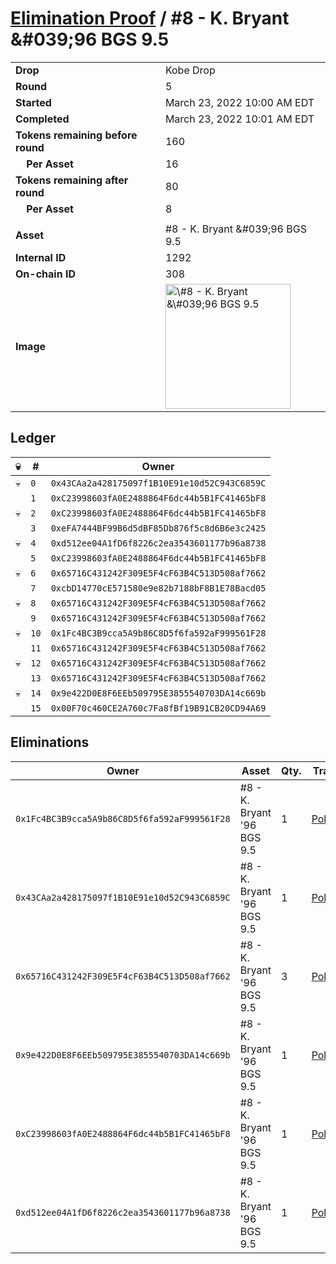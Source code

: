 # [Elimination Proof](./readme.md) / \#8 - K. Bryant &\#039;96 BGS 9.5

|                                       |                                                                                                                                                                                                       |
| ------------------------------------- | ----------------------------------------------------------------------------------------------------------------------------------------------------------------------------------------------------- |
| **Drop**                              | Kobe Drop                                                                                                                                                                                             |
| **Round**                             | 5                                                                                                                                                                                                     |
| **Started**                           | March 23, 2022 10:00 AM EDT                                                                                                                                                                           |
| **Completed**                         | March 23, 2022 10:01 AM EDT                                                                                                                                                                           |
| **Tokens remaining before round**     | 160                                                                                                                                                                                                   |
| **&nbsp;&nbsp;&nbsp;&nbsp;Per Asset** | 16                                                                                                                                                                                                    |
| **Tokens remaining after round**      | 80                                                                                                                                                                                                    |
| **&nbsp;&nbsp;&nbsp;&nbsp;Per Asset** | 8                                                                                                                                                                                                     |
|                                       |                                                                                                                                                                                                       |
| **Asset**                             | \#8 - K. Bryant &\#039;96 BGS 9.5                                                                                                                                                                     |
| **Internal ID**                       | 1292                                                                                                                                                                                                  |
| **On-chain ID**                       | 308                                                                                                                                                                                                   |
| **Image**                             | <img src="https://tcdn.blokpax.com/95d5aeda-853c-4034-bb07-cea2c1d88325/da9e037b17050737fbe533216619bc59531c997a57be43f2921dc6e2d23b444e.jpg" height="200" alt="\#8 - K. Bryant &\#039;96 BGS 9.5" /> |

## Ledger

| 💀  | #    | Owner                                        |
| --- | ---- | -------------------------------------------- |
| 💀  | `0`  | `0x43CAa2a428175097f1B10E91e10d52C943C6859C` |
|     | `1`  | `0xC23998603fA0E2488864F6dc44b5B1FC41465bF8` |
| 💀  | `2`  | `0xC23998603fA0E2488864F6dc44b5B1FC41465bF8` |
|     | `3`  | `0xeFA7444BF99B6d5dBF85Db876f5c8d6B6e3c2425` |
| 💀  | `4`  | `0xd512ee04A1fD6f8226c2ea3543601177b96a8738` |
|     | `5`  | `0xC23998603fA0E2488864F6dc44b5B1FC41465bF8` |
| 💀  | `6`  | `0x65716C431242F309E5F4cF63B4C513D508af7662` |
|     | `7`  | `0xcbD14770cE571580e9e82b7188bF8B1E78Bacd05` |
| 💀  | `8`  | `0x65716C431242F309E5F4cF63B4C513D508af7662` |
|     | `9`  | `0x65716C431242F309E5F4cF63B4C513D508af7662` |
| 💀  | `10` | `0x1Fc4BC3B9cca5A9b86C8D5f6fa592aF999561F28` |
|     | `11` | `0x65716C431242F309E5F4cF63B4C513D508af7662` |
| 💀  | `12` | `0x65716C431242F309E5F4cF63B4C513D508af7662` |
|     | `13` | `0x65716C431242F309E5F4cF63B4C513D508af7662` |
| 💀  | `14` | `0x9e422D0E8F6EEb509795E3855540703DA14c669b` |
|     | `15` | `0x00F70c460CE2A760c7Fa8fBf19B91CB20CD94A69` |

## Eliminations

| Owner                                        | Asset                       | Qty. | Transaction                                                                                                  |
| -------------------------------------------- | --------------------------- | ---- | ------------------------------------------------------------------------------------------------------------ |
| `0x1Fc4BC3B9cca5A9b86C8D5f6fa592aF999561F28` | \#8 - K. Bryant '96 BGS 9.5 | 1    | [Polygonscan](https://polygonscan.com/tx/0xfd9d29316d4b37b1293718489a29180061be718e0d51cb05970a4d39c3ce276e) |
| `0x43CAa2a428175097f1B10E91e10d52C943C6859C` | \#8 - K. Bryant '96 BGS 9.5 | 1    | [Polygonscan](https://polygonscan.com/tx/0x2beb8d92f800d598c60166692589fc250afe31e53313f59e54cdcebe49dbb20c) |
| `0x65716C431242F309E5F4cF63B4C513D508af7662` | \#8 - K. Bryant '96 BGS 9.5 | 3    | [Polygonscan](https://polygonscan.com/tx/0xa4ad26c16bc4b3bb19ac38ae5702ee6a15035f653f2217cef2064d98136f7601) |
| `0x9e422D0E8F6EEb509795E3855540703DA14c669b` | \#8 - K. Bryant '96 BGS 9.5 | 1    | [Polygonscan](https://polygonscan.com/tx/0x5fd59700a67bdcdbaccb2716f9020b2b0d9708d30dfcd85e967d6e54b9441b07) |
| `0xC23998603fA0E2488864F6dc44b5B1FC41465bF8` | \#8 - K. Bryant '96 BGS 9.5 | 1    | [Polygonscan](https://polygonscan.com/tx/0xc3f2e6ef45a5f0260cd3fb2dfc9cb67ff923518e3078d3072e1b7ac7005518c0) |
| `0xd512ee04A1fD6f8226c2ea3543601177b96a8738` | \#8 - K. Bryant '96 BGS 9.5 | 1    | [Polygonscan](https://polygonscan.com/tx/0x21425fb22e20ad99ae94475b5ce925235f7990e400b516aadc94e41e712bcc22) |
